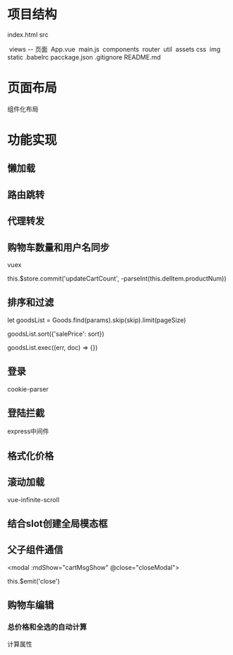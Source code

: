 # 项目结构

index.html
src

​	views -- 页面
​	App.vue
​	main.js
​	components
​	router
​	util
​	assets
​		css
​		img
static
.babelrc
pacckage.json
.gitignore
README.md

# 页面布局

组件化布局

# 功能实现

## 懒加载

## 路由跳转

## 代理转发

## 购物车数量和用户名同步

vuex

this.$store.commit('updateCartCount', -parseInt(this.delItem.productNum))

## 排序和过滤

let goodsList = Goods.find(params).skip(skip).limit(pageSize)

goodsList.sort({'salePrice': sort})

goodsList.exec((err, doc) => {})

## 登录

cookie-parser

## 登陆拦截

express中间件

## 格式化价格

## 滚动加载

vue-infinite-scroll

## 结合slot创建全局模态框

## 父子组件通信

<modal :mdShow="cartMsgShow" @close="closeModal">

this.$emit('close')

## 购物车编辑

### 总价格和全选的自动计算

计算属性



